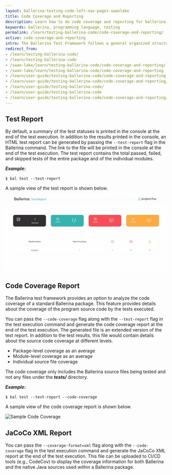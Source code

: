 ```yaml
---
layout: ballerina-testing-code-left-nav-pages-swanlake
title: Code Coverage and Reporting
description: Learn how to do code coverage and reporting for ballerina tests.
keywords: ballerina, programming language, testing
permalink: /learn/testing-ballerina-code/code-coverage-and-reporting/
active: code-coverage-and-reporting
intro: The Ballerina Test Framework follows a general organized structure that allows for testing code under various conditions by making use of resources and configurations. 
redirect_from:
- /learn/testing-ballerina-code/
- /learn/testing-ballerina-code
- /swan-lake/learn/testing-ballerina-code/code-coverage-and-reporting/
- /swan-lake/learn/testing-ballerina-code/code-coverage-and-reporting
- /learn/user-guide/testing-ballerina-code/code-coverage-and-reporting
- /learn/user-guide/testing-ballerina-code/code-coverage-and-reporting/
- /learn/user-guide/testing-ballerina-code/
- /learn/user-guide/testing-ballerina-code
- /learn/user-guide/testing-ballerina-code/code-coverage-and-reporting/
---
```


## Test Report

By default, a summary of the test statuses is printed in the console at the end of the test execution.
In addition to the results printed in the console, an HTML test report can be generated by passing the `--test-report` flag in the Ballerina command. The link to the file will be printed in the console at the end of the test execution.
The test report contains the total passed, failed, and skipped tests of the entire package and of the individual modules.

***Example:***

```
$ bal test --test-report
```

A sample view of the test report is shown below.

![Sample Test Report](/learn/images/test-report.gif)

## Code Coverage Report

The Ballerina test framework provides an option to analyze the code coverage of a standard Ballerina package.
This feature provides details about the coverage of the program source code by the tests executed.

You can pass the `--code-coverage`  flag along with the `--test-report` flag in the test execution command and
 generate the code coverage report at the end of the test execution. The generated file is an extended version of the
  test report.
In addition to the test results, this file would contain details about the source code coverage at different levels.

*   Package-level coverage as an average
*   Module-level coverage as an average
*   Individual source file coverage

The code coverage only includes the Ballerina source files being tested and not any files under the **_tests/_** directory.

***Example:***

```
$ bal test --test-report --code-coverage
```

A sample view of the code coverage report is shown below.

![Sample Code Coverage](/learn/images/code-cov.gif)

## JaCoCo XML Report

You can pass the `--coverage-format=xml`  flag along with the `--code-coverage` flag in the test execution command and
 generate the JaCoCo XML report at the end of the test execution.
 This file can be uploaded to CI/CD tools (e.g., CodeCov) to display the coverage information for both Ballerina and
  the native Java sources used within a Ballerina package.
